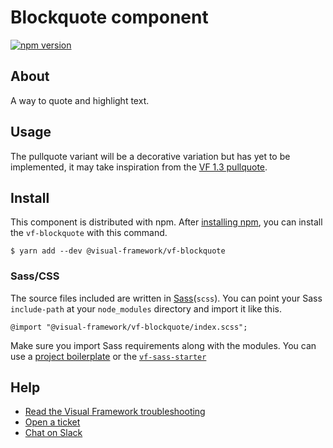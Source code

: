 # Blockquote component

[![npm version](https://badge.fury.io/js/%40visual-framework%2Fvf-blockquote.svg)](https://badge.fury.io/js/%40visual-framework%2Fvf-blockquote)

## About

A way to quote and highlight text.

## Usage

The pullquote variant will be a decorative variation but has yet to be implemented, it may take inspiration from the [VF 1.3 pullquote](https://www.ebi.ac.uk/style-lab/websites/patterns/pullquotes.html).

## Install

This component is distributed with npm. After [installing npm](https://www.npmjs.com/get-npm), you can install the `vf-blockquote` with this command.

```
$ yarn add --dev @visual-framework/vf-blockquote
```

### Sass/CSS

The source files included are written in [Sass](http://sass-lang.com)(`scss`). You can point your Sass `include-path` at your `node_modules` directory and import it like this.

```
@import "@visual-framework/vf-blockquote/index.scss";
```

Make sure you import Sass requirements along with the modules. You can use a [project boilerplate](https://visual-framework.github.io/vf-core/building/) or the [`vf-sass-starter`](https://visual-framework.github.io/vf-core/components/vf-sass-starter/)

## Help

- [Read the Visual Framework troubleshooting](https://visual-framework.github.io/vf-welcome/troubleshooting/)
- [Open a ticket](https://github.com/visual-framework/vf-core/issues)
- [Chat on Slack](https://join.slack.com/t/visual-framework/shared_invite/enQtNDAxNzY0NDg4NTY0LWFhMjEwNGY3ZTk3NWYxNWVjOWQ1ZWE4YjViZmY1YjBkMDQxMTNlNjQ0N2ZiMTQ1ZTZiMGM4NjU5Y2E0MjM3ZGQ)
